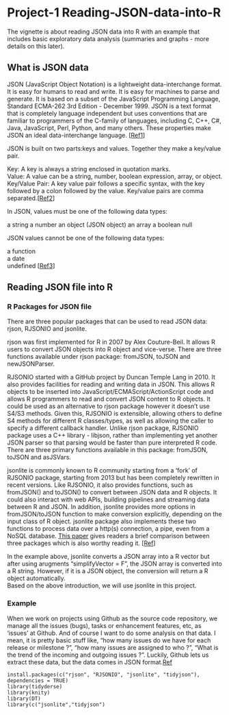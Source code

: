 # Project-1 Reading-JSON-data-into-R
The vignette is about reading JSON data into R with an example that includes basic exploratory data analysis (summaries and graphs - more details on this later).


## What is JSON data
JSON (JavaScript Object Notation) is a lightweight data-interchange format. It is easy for humans to read and write. It is easy for machines to parse and generate. It is based on a subset of the JavaScript Programming Language, Standard ECMA-262 3rd Edition - December 1999. JSON is a text format that is completely language independent but uses conventions that are familiar to programmers of the C-family of languages, including C, C++, C#, Java, JavaScript, Perl, Python, and many others. These properties make JSON an ideal data-interchange language. [[Ref1](https://www.json.org/)]

JSON is built on two parts:keys and values. Together they make a key/value pair.   
   
Key: A key is always a string enclosed in quotation marks.  
Value: A value can be a string, number, boolean expression, array, or object.  
Key/Value Pair: A key value pair follows a specific syntax, with the key followed by a colon followed by the value. Key/value pairs are comma separated.[[Ref2](https://developers.squarespace.com/what-is-json)]    
    
In JSON, values must be one of the following data types:      

a string
a number
an object (JSON object)
an array
a boolean
null

JSON values cannot be one of the following data types:    
   
a function   
a date  
undefined      [[Ref3](https://www.w3schools.com/js/js_json_datatypes.asp)]    
    
    
## Reading JSON file into R   
### R Packages for JSON file
There are three popular packages that can be used to read JSON data: rjson, RJSONIO and jsonlite.  
    
rjson was first implemented for R in 2007 by Alex Couture-Beil. It allows R users to convert JSON objects into R object and vice-verse. There are three functions available under rjson package: fromJSON, toJSON and newJSONParser.   
    
RJSONIO started with a GitHub project by Duncan Temple Lang in 2010. It also provides facilities for reading and writing data in JSON. This allows R objects to be inserted into JavaScript/ECMAScript/ActionScript code and allows R programmers to read and convert JSON content to R objects. It could be used as an alternative to rjson package however it doesn’t use S4/S3 methods. Given this, RJSONIO is extensible, allowing others to define S4 methods for different R classes/types, as well as allowing the caller to specify a different callback handler. Unlike rjson package, RJSONIO package uses a C++ library - libjson, rather than implementing yet another JSON parser so that parsing would be faster than pure interpreted R code. There are three primary functions available in this package: fromJSON, toJSON and asJSVars.    
    
jsonlite is commonly known to R community starting from a ‘fork’ of RJSONIO package, starting from 2013 but has been completely rewritten in recent versions. Like RJSONIO, it also provides functions, such as fromJSON() and toJSON() to convert between JSON data and R objects. It could also interact with web APIs, building pipelines and streaming data between R and JSON. In addition, jsonlite provides more options in fromJSON/toJSON function to make conversion explicitly, depending on the input class of R object. jsonlite package also implements these two functions to process data over a http(s) connection, a pipe, even from a NoSQL database. [This paper](https://rstudio-pubs-static.s3.amazonaws.com/31702_9c22e3d1a0c44968a4a1f9656f1800ab.html) gives readers a brief comparison between three packages which is also worthy reading it. [[Ref](http://anotherpeak.org/blog/tech/2016/03/10/understand_json_3.html)]   

In the example above, jsonlite converts a JSON array into a R vector but after using arugments “simplifyVector = F”, the JSON array is converted into a R string. However, if it is a JSON object, the conversion will return a R object automatically.  
Based on the above introduction, we will use jsonlite in this project. 


   
### Example
When we work on projects using Github as the source code repository, we manage all the issues (bugs), tasks or enhancement features, etc, as ‘issues’ at Github. And of course I want to do some analysis on that data. I mean, it is pretty basic stuff like, “how many issues do we have for each release or milestone ?”, “how many issues are assigned to who ?”, “What is the trend of the incoming and outgoing issues ?”. Luckily, Github lets us extract these data, but the data comes in JSON format.[Ref](https://blog.exploratory.io/working-with-json-data-in-very-simple-way-ad7ebcc0bb89)       

```{r, echo = TRUE}
install.packages(c("rjson", "RJSONIO", "jsonlite", "tidyjson"), dependencies = TRUE)   
library(tidyderse)   
library(knity)   
library(DT)     
library(c("jsonlite","tidyjson")    



     


```







